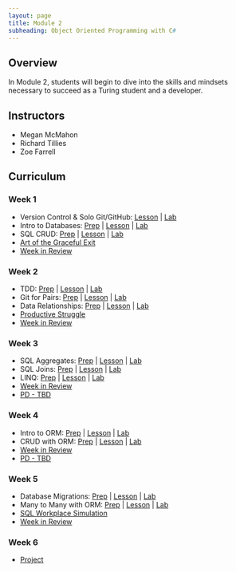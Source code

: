 ```yaml
---
layout: page
title: Module 2
subheading: Object Oriented Programming with C#
---
```


## Overview

In Module 2, students will begin to dive into the skills and mindsets necessary to succeed as a Turing student and a developer.

## Instructors

* Megan McMahon
* Richard Tillies
* Zoe Farrell

## Curriculum

### Week 1
* Version Control & Solo Git/GitHub: [Lesson](/module2/lessons/Week1/VersionControlAndSoloGit) &#124; [Lab](/module2/labs/Week1/VersionControl)
* Intro to Databases: [Prep](/module2/preparation/Week1/IntroToDatabases) &#124; [Lesson](/module2/lessons/Week1/IntroToDatabases) &#124; [Lab](/module2/labs/Week1/IntroToDatabases)
* SQL CRUD: [Prep](/module2/preparation/Week1/SQLCRUD) &#124; [Lesson](/module2/lessons/Week1/SQLCRUD) &#124; [Lab](/module2/labs/Week1/SQLCRUD)
* [Art of the Graceful Exit](/module2/lessons/Week1/ArtoftheGracefulExit)
* [Week in Review](/module2/lessons/Week1/WeekInReview)

### Week 2
* TDD: [Prep](/module2/preparation/Week2/TDD) &#124; [Lesson](/module2/lessons/Week2/TDD) &#124; [Lab](/module2/labs/Week2/TDD)
* Git for Pairs: [Prep](/module2/preparation/Week2/GitForPairs) &#124; [Lesson](/module2/lessons/Week2/GitForPairs) &#124; [Lab](/module2/labs/Week2/GitForPairs)
* Data Relationships: [Prep](/module2/preparation/Week2/DataRelationships) &#124; [Lesson](/module2/lessons/Week2/DataRelationships) &#124; [Lab](/module2/labs/Week2/DataRelationships)
* [Productive Struggle](/module2/lessons/Week2/ProductiveStruggle)
* [Week in Review](/module2/lessons/Week2/CFUReview)

### Week 3
* SQL Aggregates: [Prep](/module2/preparation/Week3/SQLAggregates) &#124; [Lesson](/module2/lessons/Week3/SQLAggregates) &#124; [Lab](/module2/labs/Week3/SQLAggregates)
* SQL Joins: [Prep](/module2/preparation/Week3/SQLJoins) &#124; [Lesson](/module2/lessons/Week3/SQLJoins) &#124; [Lab](/module2/labs/Week3/SQLJoins)
* LINQ: [Prep](/module2/preparation/Week3/LINQ) &#124; [Lesson](/module2/lessons/Week3/LINQ) &#124; [Lab](/module2/labs/Week3/LINQ)
* [Week in Review](/module2/lessons/Week3/CFUReview)
* [PD - TBD]()

### Week 4
* Intro to ORM: [Prep](/module2/preparation/Week4/IntroToORM) &#124; [Lesson](/module2/lessons/Week4/IntroToORM) &#124; [Lab](/module2/labs/Week4/IntroToORM)
* CRUD with ORM: [Prep](/module2/preparation/Week4/CRUDwithORM) &#124; [Lesson](/module2/lessons/Week4/CRUDwithORM) &#124; [Lab](/module2/labs/Week4/CRUDwithORM)
* [Week in Review](/module2/lessons/Week4/CFUReview)
* [PD - TBD]()

### Week 5
* Database Migrations: [Prep](/module2/preparation/Week5/DatabaseMigrations) &#124; [Lesson](/module2/lessons/Week5/DatabaseMigrations) &#124; [Lab](/module2/labs/Week5/DatabaseMigrations)
* Many to Many with ORM: [Prep](/module2/preparation/Week5/ManyToManyWithAnORM) &#124; [Lesson](/module2/lessons/Week5/ManyToManyWithAnORM) &#124; [Lab](/module2/labs/Week5/ManyToManyWithAnORM)
* [SQL Workplace Simulation](/module2/lessons/Week5/SQLWorkplaceSimulation)
* [Week in Review](/module2/lessons/Week5/CFUReview)

### Week 6
* [Project](/module2/Project/index)